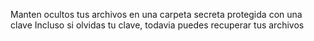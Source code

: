 Manten ocultos tus archivos en una carpeta secreta protegida con una clave
Incluso si olvidas tu clave, todavia puedes recuperar tus archivos
